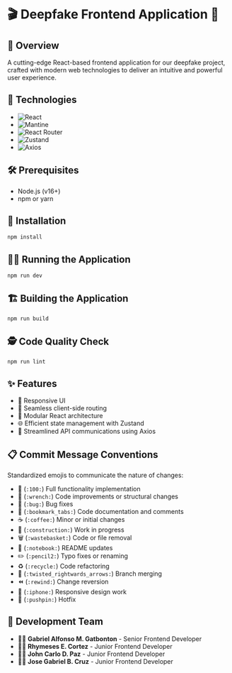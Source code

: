 # 🎬 Deepfake Frontend Application 🤖

## 📝 Overview

A cutting-edge React-based frontend application for our deepfake project, crafted with modern web technologies to deliver an intuitive and powerful user experience.

## 🚀 Technologies

- ![React](https://img.shields.io/badge/React-61DAFB?logo=react&logoColor=white)
- ![Mantine](https://img.shields.io/badge/Mantine-339AF0?logo=mantine&logoColor=white)
- ![React Router](https://img.shields.io/badge/React_Router-CA4245?logo=react-router&logoColor=white)
- ![Zustand](https://img.shields.io/badge/Zustand-764ABC?logo=react&logoColor=white)
- ![Axios](https://img.shields.io/badge/Axios-5A29E4?logo=axios&logoColor=white)

## 🛠 Prerequisites

- Node.js (v16+)
- npm or yarn

## 💾 Installation

```bash
npm install
```

## 🏃‍♂️ Running the Application

```bash
npm run dev
```

## 🏗️ Building the Application

```bash
npm run build
```

## 🕵️ Code Quality Check

```bash
npm run lint
```

## ✨ Features

- 📱 Responsive UI
- 🔀 Seamless client-side routing
- 🧩 Modular React architecture
- 🌐 Efficient state management with Zustand
- 🚀 Streamlined API communications using Axios

## 📋 Commit Message Conventions

Standardized emojis to communicate the nature of changes:

- 💯 (`:100:`) Full functionality implementation
- 🔧 (`:wrench:`) Code improvements or structural changes
- 🐛 (`:bug:`) Bug fixes
- 📑 (`:bookmark_tabs:`) Code documentation and comments
- ☕ (`:coffee:`) Minor or initial changes
- 🚧 (`:construction:`) Work in progress
- 🗑️ (`:wastebasket:`) Code or file removal
- 📓 (`:notebook:`) README updates
- ✏️ (`:pencil2:`) Typo fixes or renaming
- ♻️ (`:recycle:`) Code refactoring
- 🔀 (`:twisted_rightwards_arrows:`) Branch merging
- ⏪ (`:rewind:`) Change reversion
- 📱 (`:iphone:`) Responsive design work
- 📌 (`:pushpin:`) Hotfix

## 👥 Development Team

- 👨‍💻 **Gabriel Alfonso M. Gatbonton** - Senior Frontend Developer
- 👨‍💻 **Rhymeses E. Cortez** - Junior Frontend Developer
- 👨‍💻 **John Carlo D. Paz** - Junior Frontend Developer
- 👨‍💻 **Jose Gabriel B. Cruz** - Junior Frontend Developer